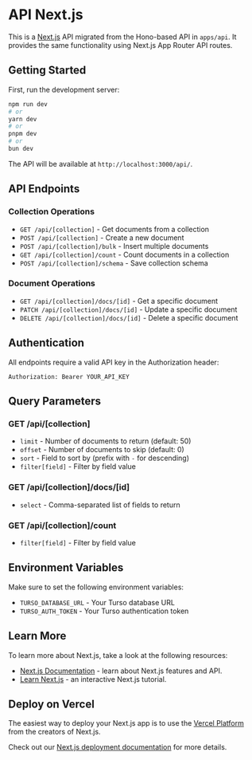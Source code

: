 # API Next.js

This is a [Next.js](https://nextjs.org) API migrated from the Hono-based API in `apps/api`. It provides the same functionality using Next.js App Router API routes.

## Getting Started

First, run the development server:

```bash
npm run dev
# or
yarn dev
# or
pnpm dev
# or
bun dev
```

The API will be available at `http://localhost:3000/api/`.

## API Endpoints

### Collection Operations

- `GET /api/[collection]` - Get documents from a collection
- `POST /api/[collection]` - Create a new document
- `POST /api/[collection]/bulk` - Insert multiple documents
- `GET /api/[collection]/count` - Count documents in a collection
- `POST /api/[collection]/schema` - Save collection schema

### Document Operations

- `GET /api/[collection]/docs/[id]` - Get a specific document
- `PATCH /api/[collection]/docs/[id]` - Update a specific document
- `DELETE /api/[collection]/docs/[id]` - Delete a specific document

## Authentication

All endpoints require a valid API key in the Authorization header:

```
Authorization: Bearer YOUR_API_KEY
```

## Query Parameters

### GET /api/[collection]

- `limit` - Number of documents to return (default: 50)
- `offset` - Number of documents to skip (default: 0)
- `sort` - Field to sort by (prefix with `-` for descending)
- `filter[field]` - Filter by field value

### GET /api/[collection]/docs/[id]

- `select` - Comma-separated list of fields to return

### GET /api/[collection]/count

- `filter[field]` - Filter by field value

## Environment Variables

Make sure to set the following environment variables:

- `TURSO_DATABASE_URL` - Your Turso database URL
- `TURSO_AUTH_TOKEN` - Your Turso authentication token

## Learn More

To learn more about Next.js, take a look at the following resources:

- [Next.js Documentation](https://nextjs.org/docs) - learn about Next.js features and API.
- [Learn Next.js](https://nextjs.org/learn) - an interactive Next.js tutorial.

## Deploy on Vercel

The easiest way to deploy your Next.js app is to use the [Vercel Platform](https://vercel.com/new?utm_medium=default-template&filter=next.js&utm_source=create-next-app&utm_campaign=create-next-app-readme) from the creators of Next.js.

Check out our [Next.js deployment documentation](https://nextjs.org/docs/app/building-your-application/deploying) for more details.
